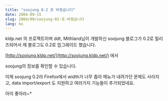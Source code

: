 ```yaml
---
title: "soojung 0.2 로 바꿨습니다"
date: 2004-09-15
slug: 2004/09/soojung-02-로-바꿨습니다
lang: ko
---
```


kldp.net 의 프로젝트이며 ddt, Mithland님이 개발하신 
soojung 블로그가 0.2로 릴리즈되어서 제 블로그도 0.2로 
업그레이드 했습니다.

[http://soojung.kldp.net/](http://soojung.kldp.net/) 에서 

soojung의 정보를 확인할 수 있습니다. 

이제 soojung 0.2라 Firefox에서 width가 너무 좁아 메뉴가 내려가던
문제도 사라지고, data import/export 도 지원하고 여러가지 기능들이
추가되었네요.

아이 좋아라~*